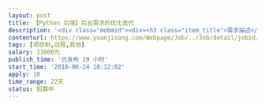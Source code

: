 ```yaml
---                
layout: post       
title: 【Python 后端】后台需求的优化迭代           
description: '<div class="mobmid"><div><h3 class="item_title">需求描述</h3><p>这个项目已有产品经理与界面设计，需求也很明确的。<br/> <br/>这个版本的迭代主要是在已有的后台上优化数据统计并且优化内容录入的细节。<br/> <br/>1）涉及数据统计的颗粒度精准到小时级<br/>2）修改已有的内容模块：录入的内容<br/>3）涉及前端呈现的内容是平均随机显示<br/>4）后台涉及新的内容模块增删改查<br/>5）新内容的页面埋点 仅统计 pvuv<br/>6）新内容设置限制用户24小时只可提交一次<br/>7）涉及一页的简单的前端设计，仅问卷形式的页面 （设计稿在 zeplin 上同步，有 css，英文不好不用 zeplin 也没关系，直接出标注图也可以）<br/> <br/>大的功能点如上，要注意的点是在已有的代码上进行开发。<br/>具体的需求清单，原型图和逻辑说明可以在确定之后说。</p></div><!--info end--></div>'     
contenturl: https://www.yuanjisong.com/Webpage/Job/../Job/detail/jobid/101615      
tags: [项目制,远程,其他]            
salary: 11000元          
publish_time: '已发布 19 小时'         
start_time: '2018-06-24 18:12:02'           
apply: 10                   
time_range: 22天              
status: 招募中                  
---                 
```


